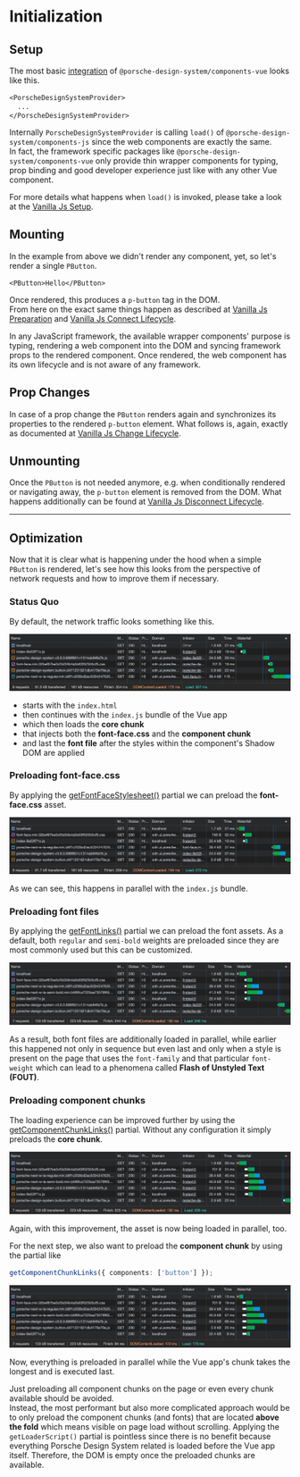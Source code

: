 # Initialization

<TableOfContents></TableOfContents>

## Setup

The most basic [integration](developing/vue/getting-started#integration) of `@porsche-design-system/components-vue`
looks like this.

<!-- prettier-ignore -->
```tsx
<PorscheDesignSystemProvider>
  ...
</PorscheDesignSystemProvider>
```

Internally `PorscheDesignSystemProvider` is calling `load()` of `@porsche-design-system/components-js` since the web
components are exactly the same.  
In fact, the framework specific packages like `@porsche-design-system/components-vue` only provide thin wrapper
components for typing, prop binding and good developer experience just like with any other Vue component.

For more details what happens when `load()` is invoked, please take a look at the
[Vanilla Js Setup](must-know/initialization/vanilla-js#setup).

## Mounting

In the example from above we didn't render any component, yet, so let's render a single `PButton`.

```tsx
<PButton>Hello</PButton>
```

Once rendered, this produces a `p-button` tag in the DOM.  
From here on the exact same things happen as described at
[Vanilla Js Preparation](must-know/initialization/vanilla-js#preparation) and
[Vanilla Js Connect Lifecycle](must-know/initialization/vanilla-js#connect-lifecycle).

<Notification heading="Important" heading-tag="h3" state="warning">
  In any JavaScript framework, the available wrapper components' purpose is typing, rendering a web component into the DOM and 
  syncing framework props to the rendered component. Once rendered, the web component has its own lifecycle and is not aware of any framework. 
</Notification>

## Prop Changes

In case of a prop change the `PButton` renders again and synchronizes its properties to the rendered `p-button` element.
What follows is, again, exactly as documented at
[Vanilla Js Change Lifecycle](must-know/initialization/vanilla-js#change-lifecycle).

## Unmounting

Once the `PButton` is not needed anymore, e.g. when conditionally rendered or navigating away, the `p-button` element is
removed from the DOM. What happens additionally can be found at
[Vanilla Js Disconnect Lifecycle](must-know/initialization/vanilla-js#disconnect-lifecycle).

---

## Optimization

Now that it is clear what is happening under the hood when a simple `PButton` is rendered, let's see how this looks from
the perspective of network requests and how to improve them if necessary.

### Status Quo

By default, the network traffic looks something like this.

![Loading Behavior Vue 01](../../../assets/loading-behavior-vue-01.jpg)

- starts with the `index.html`
- then continues with the `index.js` bundle of the Vue app
- which then loads the **core chunk**
- that injects both the **font-face.css** and the **component chunk**
- and last the **font file** after the styles within the component's Shadow DOM are applied

### Preloading font-face.css

By applying the [getFontFaceStylesheet()](partials/font-face-stylesheet) partial we can preload the **font-face.css**
asset.

![Loading Behavior Vue 02](../../../assets/loading-behavior-vue-02.jpg)

As we can see, this happens in parallel with the `index.js` bundle.

### Preloading font files

By applying the [getFontLinks()](partials/font-links) partial we can preload the font assets. As a default, both
`regular` and `semi-bold` weights are preloaded since they are most commonly used but this can be customized.

![Loading Behavior Vue 03](../../../assets/loading-behavior-vue-03.jpg)

As a result, both font files are additionally loaded in parallel, while earlier this happened not only in sequence but
even last and only when a style is present on the page that uses the `font-family` and that particular `font-weight`
which can lead to a phenomena called **Flash of Unstyled Text (FOUT)**.

### Preloading component chunks

The loading experience can be improved further by using the [getComponentChunkLinks()](partials/component-chunk-links)
partial. Without any configuration it simply preloads the **core chunk**.

![Loading Behavior Vue 04](../../../assets/loading-behavior-vue-04.jpg)

Again, with this improvement, the asset is now being loaded in parallel, too.

For the next step, we also want to preload the **component chunk** by using the partial like

```ts
getComponentChunkLinks({ components: ['button'] });
```

![Loading Behavior Vue 05](../../../assets/loading-behavior-vue-05.jpg)

Now, everything is preloaded in parallel while the Vue app's chunk takes the longest and is executed last.

<Notification heading="Hint" heading-tag="h4" state="warning">
  Just preloading all component chunks on the page or even every chunk available should be avoided.<br>
  Instead, the most performant but also more complicated approach would be to only preload the component chunks
  (and fonts) that are located <strong>above the fold</strong> which means visible on page load without scrolling.
</Notification>

<Notification heading="Conclusion" heading-tag="h4" state="warning">
  Applying the <code>getLoaderScript()</code> partial is pointless since there is no benefit because 
  everything Porsche Design System related is loaded before the Vue app itself. Therefore, the DOM is empty 
  once the preloaded chunks are available.
</Notification>
